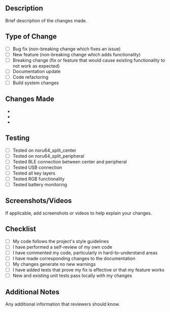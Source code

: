 ## Description
Brief description of the changes made.

## Type of Change
- [ ] Bug fix (non-breaking change which fixes an issue)
- [ ] New feature (non-breaking change which adds functionality)
- [ ] Breaking change (fix or feature that would cause existing functionality to not work as expected)
- [ ] Documentation update
- [ ] Code refactoring
- [ ] Build system changes

## Changes Made
- 
- 
- 

## Testing
- [ ] Tested on noru64_split_center
- [ ] Tested on noru64_split_peripheral
- [ ] Tested BLE connection between center and peripheral
- [ ] Tested USB connection
- [ ] Tested all key layers
- [ ] Tested RGB functionality
- [ ] Tested battery monitoring

## Screenshots/Videos
If applicable, add screenshots or videos to help explain your changes.

## Checklist
- [ ] My code follows the project's style guidelines
- [ ] I have performed a self-review of my own code
- [ ] I have commented my code, particularly in hard-to-understand areas
- [ ] I have made corresponding changes to the documentation
- [ ] My changes generate no new warnings
- [ ] I have added tests that prove my fix is effective or that my feature works
- [ ] New and existing unit tests pass locally with my changes

## Additional Notes
Any additional information that reviewers should know.
